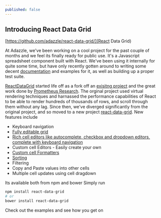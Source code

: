 ```yaml
---
published: false
---
```


## Introducing React Data Grid

[https://github.com/adazzle/react-data-grid/](React Data Grid)

At Adazzle, we've been working on a cool project for the past couple of months and we feel its finally ready for public use. It's a Javascript spreadsheet component built with React. We've been using it internally for quite some time, but have only recently gotten around to writing some decent [documentation](http://adazzle.github.io/react-data-grid/) and examples for it, as well as building up a proper test suite.

[ReactDataGrid](https://github.com/adazzle/react-data-grid/) started life off as a fork off an [exisitng project](https://github.com/prometheusresearch/react-grid) and the great work done by [Prometheus Research](https://github.com/prometheusresearch). The orginal project used virtual rendering techniques and harnassed the performance capabilities of React to be able to render hundreds of thousands of rows, and scroll through them without any lag. Since then, we’ve diverged significantly from the original project, and so moved to a new project [react-data-grid](https://github.com/adazzle/react-data-grid/). New features include

- Keyboard navigation
- [Fully editable grid](http://adazzle.github.io/react-data-grid/examples.html#/editable)
- [Rich cell editors like autocomplete, checkbox and dropdown editors, complete with keyboard navigation](http://adazzle.github.io/react-data-grid/examples.html#/editors)
- Custom cell Editors - Easily create your own
- [Custom cell Formatters](http://adazzle.github.io/react-data-grid/examples.html#/formatters)
- [Sorting](http://adazzle.github.io/react-data-grid/examples.html#/sortable) 
- Filtering
- Copy and Paste values into other cells
- Multiple cell updates using cell dragdown

Its available both from npm and bower
Simply run 
```sh
npm install react-data-grid
# or
bower install react-data-grid
```

Check out the examples and see how you get on


